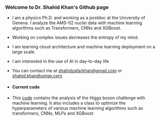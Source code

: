 ### Welcome to Dr. Shahid Khan's Github page

- I am a physics Ph.D. and working as a postdoc at the University of Geneva. I analyze the AMS-02 nuclei data with machine learning algorithms such as Transformers, CNNs and XGBoost.
- Working on complex issues decreases the entropy of my mind. 
- I am learning cloud architecture and machine learning deployment on a large scale. 
- I am interested in the use of AI in day-to-day life
- You can contact me at shahidzafarkhan@gmail.com or shahid.khan@unige.cern

- #### Current code
- This [code](https://github.com/shahidzk1/HP_OPT) contains the analysis of the Higgs boson challenge with machine learning. It also includes a class to optimize the hyperparameters of various machine learning algorithms such as transformers, CNNs, MLPs and XGBoost
